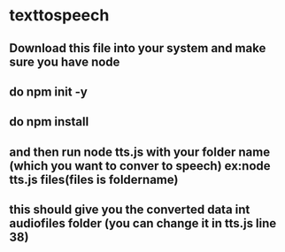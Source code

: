 # texttospeech

## Download this file into your system and make sure you have node 
## do npm init -y
## do npm install 
## and then run node tts.js with your folder name (which you want to conver to speech) ex:node tts.js files(files is foldername)
## this should give you the converted data  int audiofiles folder (you can change it in tts.js line 38)
